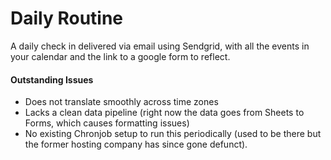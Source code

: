 # Daily Routine

A daily check in delivered via email using Sendgrid, with all the events in your calendar and the link to a google form to reflect.
 
#### Outstanding Issues
- Does not translate smoothly across time zones
- Lacks a clean data pipeline (right now the data goes from Sheets to Forms, which causes formatting issues)
- No existing Chronjob setup to run this periodically (used to be there but the former hosting company has since gone defunct).

